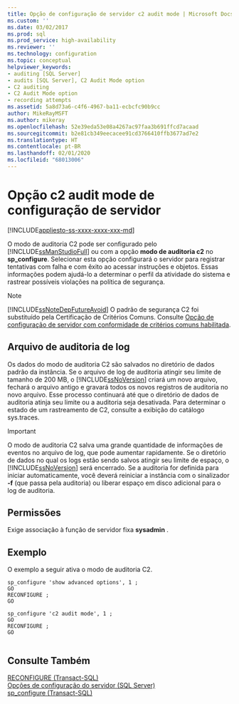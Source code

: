 ```yaml
---
title: Opção de configuração de servidor c2 audit mode | Microsoft Docs
ms.custom: ''
ms.date: 03/02/2017
ms.prod: sql
ms.prod_service: high-availability
ms.reviewer: ''
ms.technology: configuration
ms.topic: conceptual
helpviewer_keywords:
- auditing [SQL Server]
- audits [SQL Server], C2 Audit Mode option
- C2 auditing
- C2 Audit Mode option
- recording attempts
ms.assetid: 5a8d73a6-c4f6-4967-ba11-ecbcfc90b9cc
author: MikeRayMSFT
ms.author: mikeray
ms.openlocfilehash: 52e39eda53e08a4267ac97faa3b691ffcd7acaad
ms.sourcegitcommit: b2e81cb349eecacee91cd3766410ffb3677ad7e2
ms.translationtype: HT
ms.contentlocale: pt-BR
ms.lasthandoff: 02/01/2020
ms.locfileid: "68013006"
---
```

# <a name="c2-audit-mode-server-configuration-option"></a>Opção c2 audit mode de configuração de servidor
[!INCLUDE[appliesto-ss-xxxx-xxxx-xxx-md](../../includes/appliesto-ss-xxxx-xxxx-xxx-md.md)]

  O modo de auditoria C2 pode ser configurado pelo [!INCLUDE[ssManStudioFull](../../includes/ssmanstudiofull-md.md)] ou com a opção **modo de auditoria c2** no **sp_configure**. Selecionar esta opção configurará o servidor para registrar tentativas com falha e com êxito ao acessar instruções e objetos. Essas informações podem ajudá-lo a determinar o perfil da atividade do sistema e rastrear possíveis violações na política de segurança.  
  
> [!NOTE]  
>  [!INCLUDE[ssNoteDepFutureAvoid](../../includes/ssnotedepfutureavoid-md.md)] O padrão de segurança C2 foi substituído pela Certificação de Critérios Comuns. Consulte [Opção de configuração de servidor com conformidade de critérios comuns habilitada](../../database-engine/configure-windows/common-criteria-compliance-enabled-server-configuration-option.md).  
  
## <a name="audit-log-file"></a>Arquivo de auditoria de log  
 Os dados do modo de auditoria C2 são salvados no diretório de dados padrão da instância. Se o arquivo de log de auditoria atingir seu limite de tamanho de 200 MB, o [!INCLUDE[ssNoVersion](../../includes/ssnoversion-md.md)] criará um novo arquivo, fechará o arquivo antigo e gravará todos os novos registros de auditoria no novo arquivo. Esse processo continuará até que o diretório de dados de auditoria atinja seu limite ou a auditoria seja desativada. Para determinar o estado de um rastreamento de C2, consulte a exibição do catálogo sys.traces.  
  
> [!IMPORTANT]  
>  O modo de auditoria C2 salva uma grande quantidade de informações de eventos no arquivo de log, que pode aumentar rapidamente. Se o diretório de dados no qual os logs estão sendo salvos atingir seu limite de espaço, o [!INCLUDE[ssNoVersion](../../includes/ssnoversion-md.md)] será encerrado. Se a auditoria for definida para iniciar automaticamente, você deverá reiniciar a instância com o sinalizador **-f** (que passa pela auditoria) ou liberar espaço em disco adicional para o log de auditoria.  
  
## <a name="permissions"></a>Permissões  
 Exige associação à função de servidor fixa **sysadmin** .  
  
## <a name="example"></a>Exemplo  
 O exemplo a seguir ativa o modo de auditoria C2.  
  
```  
sp_configure 'show advanced options', 1 ;  
GO  
RECONFIGURE ;  
GO  
  
sp_configure 'c2 audit mode', 1 ;  
GO  
RECONFIGURE ;  
GO  
  
```  
  
## <a name="see-also"></a>Consulte Também  
 [RECONFIGURE &#40;Transact-SQL&#41;](../../t-sql/language-elements/reconfigure-transact-sql.md)   
 [Opções de configuração do servidor &#40;SQL Server&#41;](../../database-engine/configure-windows/server-configuration-options-sql-server.md)   
 [sp_configure &#40;Transact-SQL&#41;](../../relational-databases/system-stored-procedures/sp-configure-transact-sql.md)  
  
  

